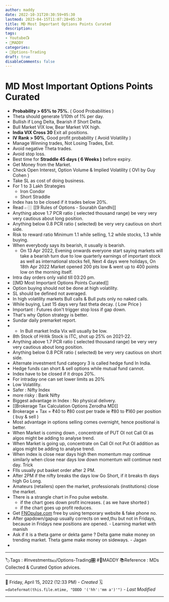 ```yaml
---
author: maddy
date: 2022-10-31T20:30:59+05:30
lastmod: 2023-04-15T11:07:28+05:30
title: MD Most Important Options Points Curated
description: 
tags:
- Youtube📺
- 🧔MADDY 
categories: 
- 🤹Options-Trading
draft: true
disableComments: false
---
```

# MD Most Important Options Points Curated
- **Probability > 65% to 75%.** ( Good Probabilities )
- Theta should generate 1/10th of 1% per day.
- Bullish if Long Delta, Bearish if Short Delta.
- Bull Market VIX low, Bear Market VIX high.
- **India VIX Cross 30** Exit all positions.
- **IV Rank > 50%**, Good profit probability ( Avoid Volatility )
- Manage Winning trades, Not Losing Trades, Exit.
- Avoid negative Theta trades.
- Avoid stop loss.
- Best time for **Straddle 45 days ( 6 Weeks )** before expiry.
- Get Money from the Market.
- Check Open Interest, Option Volume & Implied Volatility ( OVI by Guy Cohen )
- Take SL as cost of doing business.
- For 1 to 3 Lakh Strategies
	- Iron Condor
	- Short Straddle
- Index has to be closed if it trades below 20%. 
- Read 👉🏼 [[9 Rules of Options - Sourabh Gandhi]]
- Anything above 1.7 PCR ratio ( selected thousand range) be very very very cautious about long position.  
- Anything below 0.8 PCR ratio ( selected) be very very cautious on short side.
- Risk to reward ratio Minimum 1.1 while selling, 1.2 while stocks, 1.3 while buying.
-  When everybody says its bearish, it usually is bearish. 
	- On 13 Apr 2022, Evening onwards everyone start saying markets will take a bearish turn due to low quarterly earnings of important stock as well as  international stocks fell, Next 4 days were holidays, On 18th Apr 2022 Market opened 200 pts low & went up to 400 points low on the morning itself.
- Intra day orders only valid till 03:20 pm. 
- [[MD Most Important Options Points Curated]]
- Option buying should not be done at high volatility.
- SL should be defined not averaged.
-  In high volatility markets Bull calls & Bull puts only no naked calls.
- While buying, Last 15 days very fast theta decay. ( Low Price )
- Important : Futures don't trigger stop loss if gap down.
- That's why Option strategy is better.
- Sundar daily premarket report.
- - In Bull market India Vix will usually be low.
- 8th Stock of Hritik Stock is ITC, shot up 25% on 2021-22.
- Anything above 1.7 PCR ratio ( selected thousand range) be very very very cautious about long position.  
- Anything below 0.8 PCR ratio ( selected) be very very cautious on short side.
- Alternate investment fund category 3 is called hedge fund In India.
- Hedge funds can short & sell options while mutual fund cannot.
- Index have to be closed if it drops 20%.
- For intraday one can set lower limits as 20%
- Low Volatility. 
- Safer : Nifty Index
- more risky : Bank Nifty 
- Biggest advantage in Index : No physical delivery.
- [[Brokerage Tax Calculation Options Zerodha MD]] 
- Brokerage + Tax = ₹40 to ₹80 cost per trade ie ₹80 to ₹160 per position ( buy & sell )
- Most advantage in options selling comes overnight, hence positional is better.
-  When Market is coming down , concentrate of PUT OI not Call OI as algos might be adding to analyse trend.
- When Market is going up, concentrate on Call OI not Put OI addition as algos might be adding to analyse trend.
- When index is close near days high then momentum may continue similarly when close near days low down momentum will contimue next day. Trick
-  FIIs usually put basket order after 2 PM.
- After 2PM if the nifty breaks the days low Go Short, if it breaks th days high Go Long.
- Amateurs (retailers) open the market, professionals (institutions) close the market.
- There is a strangle chart in Fno pulse website.
	- if the chart goes down profit increases. ( as we have shorted )
	- if the chart goes up profit reduces. 
- Get [FNOpulse.com](https://www.fnopulse.com/Home) free by using temporary website & fake phone no.
- After gapdown/gapup usually corrects on wed,thu but not in Fridays, because in Fridays new positions are opened.  - Learning market with manish
- Ask if it is a theta game or dekta game ? Delta game make money on trending market. Theta game make money on sideways. - Jagan
- 
---
🏷️Tags : #Investments💷/Options-Trading🎛️ #🧔MADDY 
📚Reference : MDs Collected & Curated Option advices.

---
📅   Friday, April 15, 2022  (12:33 PM) - *Created*
🗓️ `=dateformat(this.file.mtime, "DDDD '('hh':'mm a')'")` - *Last Modified* 

---

